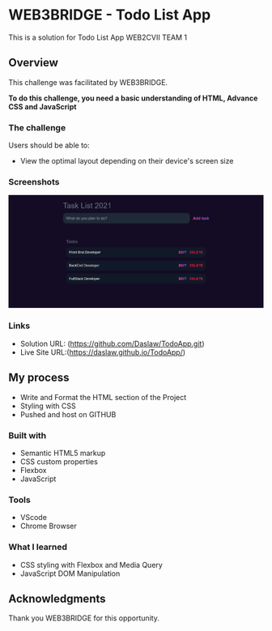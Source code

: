 # WEB3BRIDGE - Todo List App

This is a solution for Todo List App WEB2CVII TEAM 1

## Overview

This challenge was facilitated by WEB3BRIDGE.

**To do this challenge, you need a basic understanding of HTML, Advance CSS and JavaScript**

### The challenge

Users should be able to:

- View the optimal layout depending on their device's screen size

### Screenshots

![](./assets/images/Screenshot%202022-09-14%20at%2017-53-49%20TODO%20List%20App.png)

### Links

- Solution URL: (https://github.com/Daslaw/TodoApp.git)
- Live Site URL:(https://daslaw.github.io/TodoApp/)

## My process

- Write and Format the HTML section of the Project
- Styling with CSS
- Pushed and host on GITHUB 

### Built with

- Semantic HTML5 markup
- CSS custom properties
- Flexbox
- JavaScript

### Tools

- VScode
- Chrome Browser

### What I learned

- CSS styling with Flexbox and Media Query
- JavaScript DOM Manipulation

## Acknowledgments

Thank you WEB3BRIDGE for this opportunity.